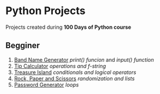 # Python Projects

Projects created during **100 Days of Python course**

## Begginer

1. [Band Name Generator](https://github.com/nayara-silva/python_projects/blob/main/1.band_name_generator.py)
*print() funcion* and *input() function*
2. [Tip Calculator](https://github.com/nayara-silva/python_projects/blob/main/2.tip_calculator.py)
*operations and f-string*
3. [Treasure Island](https://github.com/nayara-silva/python_projects/blob/main/3.treasure_island.py)
*conditionals and logical operators*
4. [Rock, Paper and Scissors](https://github.com/nayara-silva/python_projects/blob/main/4.rock_paper_scissors.py)
*randomization and lists*
5. [Password Generator](https://github.com/nayara-silva/python_projects/blob/main/5.password_generator.py)
*loops* 

